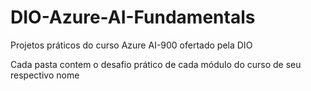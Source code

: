 # DIO-Azure-AI-Fundamentals
Projetos práticos do curso Azure AI-900 ofertado pela DIO

Cada pasta contem o desafio prático de cada módulo do curso de seu respectivo nome
